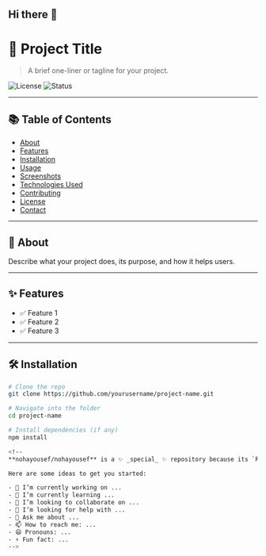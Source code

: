 ## Hi there 👋
# 🚀 Project Title

> A brief one-liner or tagline for your project.

![License](https://img.shields.io/badge/license-MIT-blue.svg)
![Status](https://img.shields.io/badge/status-active-brightgreen)

---

## 📚 Table of Contents

- [About](#about)
- [Features](#features)
- [Installation](#installation)
- [Usage](#usage)
- [Screenshots](#screenshots)
- [Technologies Used](#technologies-used)
- [Contributing](#contributing)
- [License](#license)
- [Contact](#contact)

---

## 📖 About

Describe what your project does, its purpose, and how it helps users.

---

## ✨ Features

- ✅ Feature 1
- ✅ Feature 2
- ✅ Feature 3

---

## 🛠️ Installation

```bash
# Clone the repo
git clone https://github.com/yourusername/project-name.git

# Navigate into the folder
cd project-name

# Install dependencies (if any)
npm install

<!--
**nohayousef/nohayousef** is a ✨ _special_ ✨ repository because its `README.md` (this file) appears on your GitHub profile.

Here are some ideas to get you started:

- 🔭 I’m currently working on ...
- 🌱 I’m currently learning ...
- 👯 I’m looking to collaborate on ...
- 🤔 I’m looking for help with ...
- 💬 Ask me about ...
- 📫 How to reach me: ...
- 😄 Pronouns: ...
- ⚡ Fun fact: ...
-->
